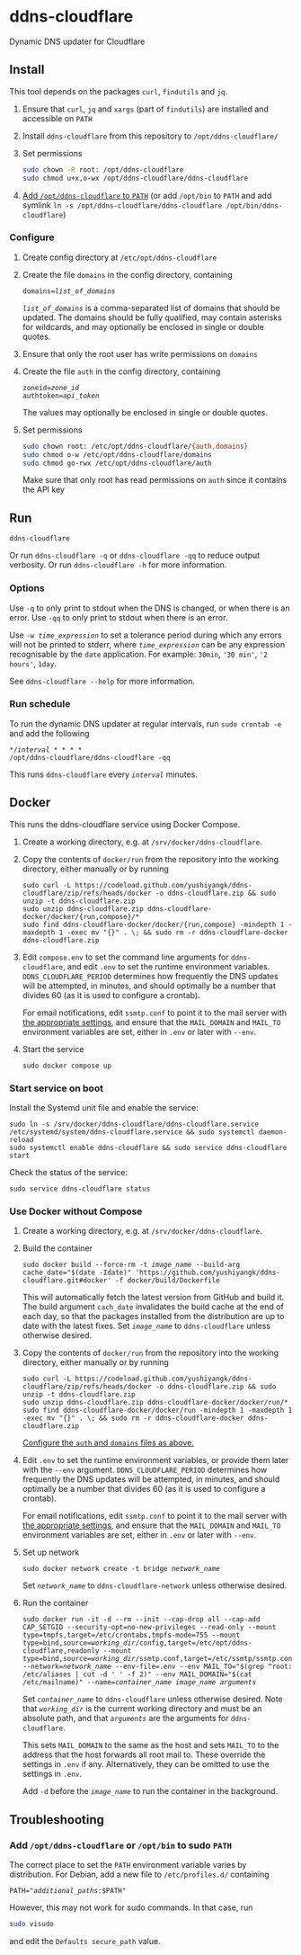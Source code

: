 # ddns-cloudflare

Dynamic DNS updater for Cloudflare

## Install

This tool depends on the packages `curl`, `findutils` and `jq`.

1. Ensure that `curl`, `jq` and `xargs` (part of `findutils`) are installed and accessible on `PATH`

2. Install `ddns-cloudflare` from this repository to `/opt/ddns-cloudflare/`

3. Set permissions

	```bash
	sudo chown -R root: /opt/ddns-cloudflare
	sudo chmod u+x,o-wx /opt/ddns-cloudflare/ddns-cloudflare
	```

4. [Add `/opt/ddns-cloudflare` to `PATH`](#add-optddns-cloudflare-or-optbin-to-sudo-path) (or add `/opt/bin` to `PATH` and add symlink `ln -s /opt/ddns-cloudflare/ddns-cloudflare /opt/bin/ddns-cloudflare`)

### Configure

1. Create config directory at `/etc/opt/ddns-cloudflare`

2. Create the file `domains` in the config directory, containing
	<code><pre>domains=<var>list_of_domains</var></pre></code>

	<code><var>list_of_domains</var></code> is a comma-separated list of domains that should be updated. The domains should be fully qualified, may contain asterisks for wildcards, and may optionally be enclosed in single or double quotes.

3. Ensure that only the root user has write permissions on `domains`

3. Create the file `auth` in the config directory, containing
	<code><pre>zoneid=<var>zone_id</var>
	authtoken=<var>api_token</var></pre></code>

	The values may optionally be enclosed in single or double quotes.

4. Set permissions

	```bash
	sudo chown root: /etc/opt/ddns-cloudflare/{auth,domains}
	sudo chmod o-w /etc/opt/ddns-cloudflare/domains
	sudo chmod go-rwx /etc/opt/ddns-cloudflare/auth
	```

	Make sure that only root has read permissions on `auth` since it contains the API key

## Run

```
ddns-cloudflare
```

Or run `ddns-cloudflare -q` or `ddns-cloudflare -qq` to reduce output verbosity. Or run `ddns-cloudflare -h` for more information.

### Options

Use `-q` to only print to stdout when the DNS is changed, or when there is an error. Use `-qq` to only print to stdout when there is an error.

Use <code>-w <var>time_expression</var></code> to set a tolerance period during which any errors will not be printed to stderr, where <code><var>time_expression</var></code> can be any expression recognisable by the `date` application. For example: `30min`, `'30 min'`, `'2 hours'`, `1day`.

See `ddns-cloudflare --help` for more information.

### Run schedule

To run the dynamic DNS updater at regular intervals, run `sudo crontab -e` and add the following
<code><pre>*/<var>interval</var> * * * * /opt/ddns-cloudflare/ddns-cloudflare -qq</pre></code>

This runs `ddns-cloudflare` every <code><var>interval</var></code> minutes.

## Docker

This runs the ddns-cloudflare service using Docker Compose.

1. Create a working directory, e.g. at `/srv/docker/ddns-cloudflare`.

2. Copy the contents of `docker/run` from the repository into the working directory, either manually or by running

	```
	sudo curl -L https://codeload.github.com/yushiyangk/ddns-cloudflare/zip/refs/heads/docker -o ddns-cloudflare.zip && sudo unzip -t ddns-cloudflare.zip
	sudo unzip ddns-cloudflare.zip ddns-cloudflare-docker/docker/{run,compose}/*
	sudo find ddns-cloudflare-docker/docker/{run,compose} -mindepth 1 -maxdepth 1 -exec mv "{}" . \; && sudo rm -r ddns-cloudflare-docker ddns-cloudflare.zip
	```

3. Edit `compose.env` to set the command line arguments for `ddns-cloudflare`, and edit `.env` to set the runtime environment variables. `DDNS_CLOUDFLARE_PERIOD` determines how frequently the DNS updates will be attempted, in minutes, and should optimally be a number that divides 60 (as it is used to configure a crontab).

	For email notifications, edit `ssmtp.conf` to point it to the mail server with [the appropriate settings](https://wiki.archlinux.org/title/SSMTP), and ensure that the `MAIL_DOMAIN` and `MAIL_TO` environment variables are set, either in `.env` or later with `--env`.

4. Start the service

	```
	sudo docker compose up
	```

### Start service on boot

Install the Systemd unit file and enable the service:

```
sudo ln -s /srv/docker/ddns-cloudflare/ddns-cloudflare.service /etc/systemd/system/ddns-cloudflare.service && sudo systemctl daemon-reload
sudo systemctl enable ddns-cloudflare && sudo service ddns-cloudflare start
```

Check the status of the service:

```
sudo service ddns-cloudflare status
```

### Use Docker without Compose

1. Create a working directory, e.g. at `/srv/docker/ddns-cloudflare`.

2. Build the container

	<pre><code>sudo docker build --force-rm -t <var>image_name</var> --build-arg cache_date="$(date -Idate)" 'https://github.com/yushiyangk/ddns-cloudflare.git#docker' -f docker/build/Dockerfile</code></pre>

	This will automatically fetch the latest version from GitHub and build it. The build argument `cach_date` invalidates the build cache at the end of each day, so that the packages installed from the distribution are up to date with the latest fixes. Set <code><var>image_name</var></code> to `ddns-cloudflare` unless otherwise desired.

3. Copy the contents of `docker/run` from the repository into the working directory, either manually or by running

	```
	sudo curl -L https://codeload.github.com/yushiyangk/ddns-cloudflare/zip/refs/heads/docker -o ddns-cloudflare.zip && sudo unzip -t ddns-cloudflare.zip
	sudo unzip ddns-cloudflare.zip ddns-cloudflare-docker/docker/run/*
	sudo find ddns-cloudflare-docker/docker/run -mindepth 1 -maxdepth 1 -exec mv "{}" . \; && sudo rm -r ddns-cloudflare-docker ddns-cloudflare.zip
	```

	[Configure the `auth` and `domains` files as above.](#configure)

4. Edit `.env` to set the runtime environment variables, or provide them later with the `--env` argument. `DDNS_CLOUDFLARE_PERIOD` determines how frequently the DNS updates will be attempted, in minutes, and should optimally be a number that divides 60 (as it is used to configure a crontab).

	For email notifications, edit `ssmtp.conf` to point it to the mail server with [the appropriate settings](https://wiki.archlinux.org/title/SSMTP), and ensure that the `MAIL_DOMAIN` and `MAIL_TO` environment variables are set, either in `.env` or later with `--env`.

5. Set up network

	<pre><code>sudo docker network create -t bridge <var>network_name</var></code></pre>

	Set <code><var>network_name</var></code> to `ddns-cloudflare-network` unless otherwise desired.

6. Run the container

	<pre><code>sudo docker run -it -d --rm --init --cap-drop all --cap-add CAP_SETGID --security-opt=no-new-privileges --read-only --mount type=tmpfs,target=/etc/crontabs,tmpfs-mode=755 --mount type=bind,source=<var>working_dir</var>/config,target=/etc/opt/ddns-cloudflare,readonly --mount type=bind,source=<var>working_dir</var>/ssmtp.conf,target=/etc/ssmtp/ssmtp.conf,readonly --network=<var>network_name</var> --env-file=.env --env MAIL_TO="$(grep ^root: /etc/aliases | cut -d ' ' -f 2)" --env MAIL_DOMAIN="$(cat /etc/mailname)" --name=<var>container_name</var> <var>image_name</var> <var>arguments</var></code></pre>

	Set <code><var>container_name</var></code> to `ddns-cloudflare` unless otherwise desired. Note that <code><var>working_dir</var></code> is the current working directory and must be an absolute path, and that <code><var>arguments</var></code> are the arguments for `ddns-cloudflare`.

	This sets `MAIL_DOMAIN` to the same as the host and sets `MAIL_TO` to the address that the host forwards all root mail to. These override the settings in `.env` if any. Alternatively, they can be omitted to use the settings in `.env`.

	Add `-d` before the <code><var>image_name</var></code> to run the container in the background.

## Troubleshooting

### Add `/opt/ddns-cloudflare` or `/opt/bin` to sudo `PATH`

The correct place to set the `PATH` environment variable varies by distribution. For Debian, add a new file to `/etc/profiles.d/` containing

<pre><code>PATH="<var>additional_paths</var>:$PATH"</code></pre>

However, this may not work for sudo commands. In that case, run

```bash
sudo visudo
```

and edit the `Defaults secure_path` value.
